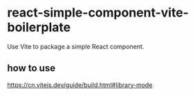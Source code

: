 # react-simple-component-vite-boilerplate

Use Vite to package a simple React component.

## how to use


https://cn.vitejs.dev/guide/build.html#library-mode

